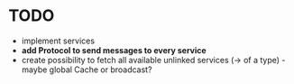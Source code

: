 # TODO
* implement services
* __add Protocol to send messages to every service__
* create possibility to fetch all available unlinked services (-> of a type) - maybe global Cache or broadcast?